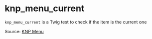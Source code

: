 # knp_menu_current

`knp_menu_current` is a Twig test to check if the item is the current one

Source: [KNP Menu](https://github.com/KnpLabs/KnpMenu/blob/master/doc/02-Twig-Integration.md#menu-extension)
